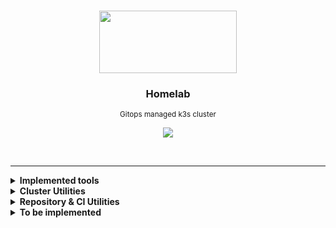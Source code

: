 <br>
<p align="center">
  <img width="220" height="100" src="https://cncf-branding.netlify.app/img/projects/k3s/icon/white/k3s-icon-white.svg">
</p>

<h3 align="center">Homelab</h3>

<p align="center">
  <sub>Gitops managed k3s cluster</sub>
</p>

<a href='https://drone.gruber.dev.br' target='_blank'>

<p align="center">
  <img src="https://img.shields.io/drone/build/gruberdev/homelab/main?server=https%3A%2F%2Fdrone.gruber.dev.br&logo=drone&labelColor=1F1F1F&logoColor=41dde8&style=flat-square&label=Drone%20CI">
</p></a>

<br>

---

<details>

<summary> <b>Implemented tools</b> </summary>
<br>

> |             **Application**            |   **Category**  |                       **Info**                      |     **Deployment Status**    | **Image Name:Tag**
> |:--------------------------------------:|:---------------:|:---------------------------------------------------:|:----------------------------:|:----------------------:|
> |          [Drone CI][drone-uri]         | `CI/CD Tooling` |       <sub>[More details][homelab-drone]</sub>      |       ![][argocd-drone]      |                     |
> |          [ArgoCD][argocd-uri]          | `CI/CD Tooling` |      <sub>[More details][homelab-argocd]</sub>      |       ![][argocd-core]       |                     |
> | <sub>Zalando PostgreSQL Operator</sub> |   `Databases`   |      <sub>[More details][homelab-zalando]</sub>     |      ![][argocd-zalando]     |                     |
> |             Redis Operator             |   `Databases`   |       <sub>[More details][homelab-redis]</sub>      |       ![][argocd-redis]      |                     |
> |   Tailscale <sub>(as sidecars)</sub>   |   `Networking`  |     <sub>[More details][homelab-tailscale]</sub>    |     ![][argocd-tailscale]    |                     |
> |            Unifi Controller            |   `Networking`  | <sub>[More details][homelab-unifi-controller]</sub> | ![][argocd-unifi-controller] |                     |
> |               AdGuard DNS              |   `Networking`  |      <sub>[More details][homelab-adguard]</sub>     |      ![][argocd-adguard]     |                     |
> |             Home Assistant             |   `Monitoring`  |        <sub>[More details][homelab-ha]</sub>        |        ![][argocd-ha]        |                     |
> |             Wyze API Bridge            |   `Monitoring`  |        <sub>[More details][homelab-wyze]</sub>      |        ![][argocd-wyze]      |                     |
> |           Changedetection.io           |   `Monitoring`  |  <sub>[More details][homelab-changedetection]</sub> |  ![][argocd-changedetection] |                     |
> |                   n8n                  |    `Services`   |        <sub>[More details][homelab-n8n]</sub>       |        ![][argocd-n8n]       |                      |
> |            Hashicorp's Vault           |    `Security`   |       <sub>[Chart Values][homelab-vault]</sub>      |       ![][argocd-vault]      |                     |
> |             Flame Dashboard            |    `Services`   |       <sub>[More details][homelab-flame]</sub>      |       ![][argocd-flame]      |                     |
> |              Unifi Poller              |   `Monitoring`  |      <sub>[More details][homelab-poller]</sub>      |      ![][argocd-poller]      |                     |
> |   Cloudflared <sub>(as proxies)</sub>  |   `Networking`  | <sub>[More details][homelab-cloudflared]</sub>      |                              |                     |
> |                   Wakapi               |    `Services`   |        <sub>[More details][homelab-wakapi]</sub>    |        ![][argocd-wakapi]    |                     |
> | [RSS Gen/Proxy][service-rssgen]           |    `Services`   |        <sub>[More details][homelab-rssgen]</sub>    |        ![][argocd-rss]    |                     |
> |    [RSS Hub][service-rsshub]           |    `Services`   |        <sub>[More details][homelab-rsshub]</sub>    |        ![][argocd-rss]       |                      |
> |           [Beets][service-beets]                        |   `Media`  |  <sub>[More details][homelab-beets]</sub> |  ![][argocd-beets]        |                      |
> |           [Lidarr][service-lidarr]                       |   `Media`  |  <sub>[More details][homelab-lidarr]</sub> |  ![][argocd-lidarr]      |                     |
> |             [Metabase][service-metabase]             |   `Analytics`   |       <sub>[More details][homelab-metabase]</sub> |       ![][argocd-metabase] |  |

</details>

<details>

<summary> <b>Cluster Utilities</b>
</summary>

<br>

- descheduler
- kube-cleaner
- kube-fledged
- kubenurse
- reflector
- reloader
- botkube

</details>

<details>

<summary> <b>Repository & CI Utilities</b>
</summary>

<br>

> - [drone-skip-pipeline][drone-skip-pipeline-uri] <sub>(*Skip Drone CI steps based on files changes*)</sub>
> - [drone-github-comment][drone-github-uri] <sub>(*It takes the output of a step and comments on a Github pull request. [Example.][github-comment-example]*)</sub>
> - [yamllint][yamllint-uri] <sub>(*A linter for YAML files*)</sub>
 > - [markdown-link-check][markdown-link-check-uri] <sub>(*Checks if markdown links are responding correctly*)</sub>

</details>


<details>

<summary> <b>To be implemented</b> </summary>

#### Monitoring and k8s utilities:

- Prometheus/Grafana metrics
- Chaos Mesh for Chaos engineering

#### Services and applications:

- Matrix
  - Matrix bridges and double-puppets
- Jellyfin
  - Prowlarr
  - Bazarr
  - Radarr
  - Sonarr
- qBittorrent
- Maloja
- Domainmod
- Monica
- Mango
- Wallabag
- Frigate for Home Assistant

</details>

<!-- Tech tools URIs -->

[drone-uri]: https://www.drone.io/
[argocd-uri]: https://argoproj.github.io/cd/
[homeassistant-uri]: https://www.home-assistant.io/
[adguard-uri]: https://adguard.com/en/adguard-home/overview.html
[kuma-uri]: https://github.com/louislam/uptime-kuma
[service-rssgen]: https://github.com/damoeb/rss-proxy
[service-rsshub]: https://github.com/DIYgod/RSSHub
[service-beets]: https://github.com/beetbox/beets
[service-lidarr]: https://github.com/Lidarr/Lidarr
[service-metabase]: https://www.metabase.com/

<!-- Shield Badges -->

[drone-img]: https://img.shields.io/drone/build/gruberdev/homelab?server=https%3A%2F%2Fdrone.gruber.dev.br&logo=drone&labelColor=1F1F1F&logoColor=41dde8&style=flat-square&label=Drone%20CI

<!-- Repository Utilities -->

[drone-skip-pipeline-uri]: https://github.com/joshdk/drone-skip-pipeline
[drone-github-uri]: https://github.com/joshdk/drone-github-comment
[yamllint-uri]: https://github.com/adrienverge/yamllint
[markdown-link-check-uri]: https://github.com/tcort/markdown-link-check
[github-comment-example]: https://github.com/gruberdev/homelab/pull/3#issuecomment-1229131136

<!-- Project Folders -->

[homelab-argocd]: https://github.com/gruberdev/homelab/tree/main/apps/argocd
[homelab-drone]: https://github.com/gruberdev/homelab/tree/main/apps/drone
[homelab-ha]: https://github.com/gruberdev/homelab/tree/main/apps/home/ha
[homelab-wyze]: https://github.com/gruberdev/homelab/tree/main/apps/home/wyze
[homelab-kuma]: https://github.com/gruberdev/homelab/tree/main/apps/monitoring/uptime-kuma
[homelab-adguard]: https://github.com/gruberdev/homelab/tree/main/apps/networking/adguard
[homelab-unifi-controller]: https://github.com/gruberdev/homelab/tree/main/apps/networking/unifi/controller
[homelab-zalando]: https://github.com/gruberdev/homelab/tree/main/apps/data/postgres
[homelab-redis]: https://github.com/gruberdev/homelab/tree/main/apps/data/redis
[homelab-tailscale]: https://github.com/gruberdev/homelab/tree/main/apps/networking/tailscale
[homelab-changedetection]: https://github.com/gruberdev/homelab/tree/main/apps/monitoring/changesdetection
[homelab-vault]: https://github.com/gruberdev/homelab/blob/main/apps/argocd/base/apps/vault.yaml
[homelab-n8n]: https://github.com/gruberdev/homelab/tree/main/apps/services/n8n
[homelab-flame]: https://github.com/gruberdev/homelab/tree/main/apps/monitoring/flame
[homelab-poller]: https://github.com/gruberdev/homelab/tree/main/apps/monitoring/unifi-poller
[homelab-cloudflared]: https://github.com/gruberdev/homelab/tree/main/apps/networking/cloudflared
[homelab-wakapi]: https://github.com/gruberdev/homelab/tree/main/apps/services/wakapi
[homelab-rssgen]: https://github.com/gruberdev/homelab/tree/main/apps/services/rss/gen
[homelab-rsshub]: https://github.com/gruberdev/homelab/tree/main/apps/services/rss/hub
[homelab-beets]: https://github.com/gruberdev/homelab/tree/main/apps/services/media/beets
[homelab-lidarr]: https://github.com/gruberdev/homelab/tree/main/apps/services/media/lidarr
[homelab-metabase]: https://github.com/gruberdev/homelab/tree/main/apps/data/metabase

<!-- ArgoCD Status Badges -->

[argocd-drone]: https://argo.gr.wtf/api/badge?name=drone
[argocd-ha]: https://argo.gr.wtf/api/badge?name=homeassistant
[argocd-kuma]: https://argo.gr.wtf/api/badge?name=uptime-kuma
[argocd-adguard]:https://argo.gr.wtf/api/badge?name=adguard
[argocd-unifi-controller]: https://argo.gr.wtf/api/badge?name=unifi-controller
[argocd-core]: https://argo.gr.wtf/api/badge?name=argocd
[argocd-n8n]: https://argo.gr.wtf/api/badge?name=n8n
[argocd-vault]: https://argo.gr.wtf/api/badge?name=vault
[argocd-ha]: https://argo.gr.wtf/api/badge?name=homeassistant
[argocd-wyze]: https://argo.gr.wtf/api/badge?name=wyze-bridge
[argocd-redis]: https://argo.gr.wtf/api/badge?name=redis
[argocd-zalando]: https://argo.gr.wtf/api/badge?name=zalando
[argocd-changedetection]: https://argo.gr.wtf/api/badge?name=changedetection
[argocd-tailscale]: https://argo.gr.wtf/api/badge?name=tailscale
[argocd-flame]: https://argo.gr.wtf/api/badge?name=flame
[argocd-poller]: https://argo.gr.wtf/api/badge?name=unifi-poller
[argocd-wakapi]: https://argo.gr.wtf/api/badge?name=unifi-poller
[argocd-rss]: https://argo.gr.wtf/api/badge?name=rss
[argocd-beets]: https://argo.gr.wtf/api/badge?name=beets
[argocd-lidarr]: https://argo.gr.wtf/api/badge?name=lidarr
[argocd-metabase]: https://argo.gr.wtf/api/badge?name=metabase
